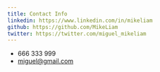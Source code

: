 ```yaml
---
title: Contact Info
linkedin: https://www.linkedin.com/in/mikeliam
github: https://github.com/MikeLiam
twitter: https://twitter.com/miguel_mikeliam
---
```

* 666 333 999
* miguel@gmail.com